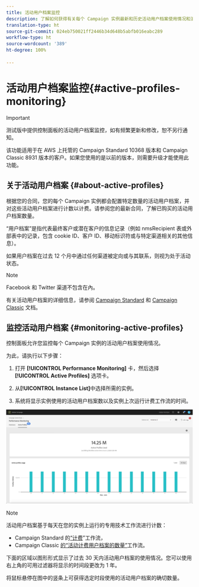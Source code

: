 ```yaml
---
title: 活动用户档案监控
description: 了解如何获得有关每个 Campaign 实例最新和历史活动用户档案使用情况和演变的实时信息。
translation-type: ht
source-git-commit: 024eb750021ff2446b34d648b5abfb016eabc289
workflow-type: ht
source-wordcount: '389'
ht-degree: 100%

---
```



# 活动用户档案监控{#active-profiles-monitoring}

>[!IMPORTANT]
>
>测试版中提供控制面板的活动用户档案监控，如有频繁更新和修改，恕不另行通知。
>
>该功能适用于在 AWS 上托管的 Campaign Standard 10368 版本和 Campaign Classic 8931 版本的客户。如果您使用的是以前的版本，则需要升级才能使用此功能。

## 关于活动用户档案 {#about-active-profiles}

根据您的合同，您的每个 Campaign 实例都会配置特定数量的活动用户档案，并对这些活动用户档案进行计数以计费。请参阅您的最新合同，了解已购买的活动用户档案数量。

“用户档案”是指代表最终客户或潜在客户的信息记录（例如 nmsRecipient 表或外部表中的记录，包含 cookie ID、客户 ID、移动标识符或与特定渠道相关的其他信息）。

如果用户档案在过去 12 个月中通过任何渠道被定向或与其联系，则视为处于活动状态。

>[!NOTE]
>
>Facebook 和 Twitter 渠道不包含在內。

有关活动用户档案的详细信息，请参阅 [Campaign Standard](https://docs.adobe.com/content/help/zh-Hans/campaign-standard/using/profiles-and-audiences/managing-profiles/active-profiles.html) 和 [Campaign Classic](https://docs.adobe.com/content/help/zh-Hans/campaign-classic/using/getting-started/profile-management/about-profiles.html#active-profiles) 文档。

## 监控活动用户档案 {#monitoring-active-profiles}

控制面板允许您监控每个 Campaign 实例的活动用户档案使用情况。

为此，请执行以下步骤：

1. 打开 **[!UICONTROL Performance Monitoring]** 卡，然后选择 **[!UICONTROL Active Profiles]** 选项卡。

1. 从&#x200B;**[!UICONTROL Instance List]**&#x200B;中选择所需的实例。

1. 系统将显示实例使用的活动用户档案数以及实例上次运行计费工作流的时间。

![](assets/active-profiles-graph.png)

>[!NOTE]
>
>活动用户档案基于每天在您的实例上运行的专用技术工作流进行计数：
>
>* Campaign Standard 的[“计费](https://docs.adobe.com/help/zh-Hans/campaign-standard/using/administrating/application-settings/technical-workflows.html)”工作流，
>* Campaign Classic [的“活动计费用户档案的数量”](https://docs.adobe.com/content/help/zh-Hans/campaign-classic/using/automating-with-workflows/technical-workflows/deliveries.html)工作流。


下面的区域以图形形式显示了过去 30 天内活动用户档案的使用情况。您可以使用右上角的可用过滤器将显示的时间段更改为 1 年。

将鼠标悬停在图中的竖条上可获得选定时段使用的活动用户档案的确切数量。
